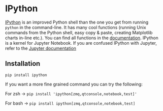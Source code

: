 # IPython

[IPython](http://ipython.org/) is an improved Python shell than the one you get from running `python` in the command-line. It has many cool functions (running Unix commands from the Python shell, easy copy & paste, creating Matplotlib charts in-line etc.). You can find all functions in the [documentation](http://ipython.readthedocs.io/en/stable/).
IPython is a kernel for Jupyter Notebook. If you are confused IPython with Jupyter, refer to the [Jupyter documentation](http://jupyter.readthedocs.io/en/latest/ipython/content-ipython.html)

## Installation

    pip install ipython

If you want a more fine grained command you can try the following:

For zsh -> `pip install 'ipython[zmq,qtconsole,notebook,test]'`

For bash -> `pip install ipython[zmq,qtconsole,notebook,test]`
